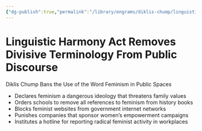 ```yaml
---
{"dg-publish":true,"permalink":"/library/engrams/diklis-chump/linguistic-harmony-act-removes-divisive-terminology-from-public-discourse/","tags":["DC/Women","DC/AS3"]}
---
```


# Linguistic Harmony Act Removes Divisive Terminology From Public Discourse
Diklis Chump Bans the Use of the Word Feminism in Public Spaces
- Declares feminism a dangerous ideology that threatens family values  
- Orders schools to remove all references to feminism from history books  
- Blocks feminist websites from government internet networks  
- Punishes companies that sponsor women’s empowerment campaigns  
- Institutes a hotline for reporting radical feminist activity in workplaces

